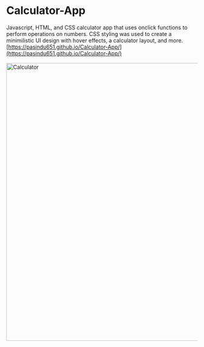 # Calculator-App
Javascript, HTML, and CSS calculator app that uses onclick functions to perform operations on numbers. CSS styling was used to create a minimilistic UI design with hover effects, a calculator layout, and more. [https://pasindu651.github.io/Calculator-App/](https://pasindu651.github.io/Calculator-App/)
<br>
<br>
<img alt="Calculator" width="730" src="https://i.ibb.co/p4xV7vM/calculator.png">
